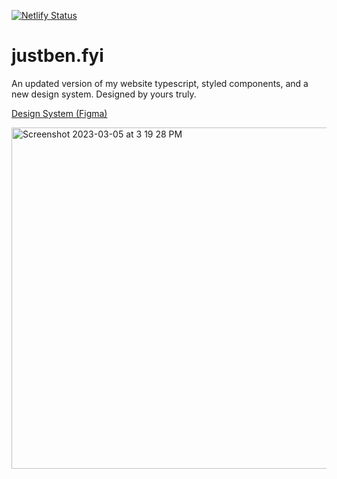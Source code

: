 [![Netlify Status](https://api.netlify.com/api/v1/badges/9d902113-9ec1-42f2-a5d1-4438f5c23622/deploy-status)](https://app.netlify.com/sites/justben/deploys)

# justben.fyi
An updated version of my website typescript, styled components, and a new design system. Designed by yours truly. 

[Design System (Figma)](https://www.figma.com/file/nDKHo006pyCyPuOlweSIFZ/Design-System?node-id=0%3A1&t=n5H7ynu73OUXOcV6-1)

<img width="546" alt="Screenshot 2023-03-05 at 3 19 28 PM" src="https://user-images.githubusercontent.com/8020408/222983764-25fe168f-f7d9-4b26-8c46-0246c39b8713.png">
